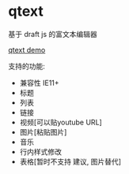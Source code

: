 # qtext
基于 draft js 的富文本编辑器

[qtext demo](https://quietwind.github.io/qtext/examples/qtext.html)

支持的功能:
* 兼容性 IE11+
* 标题
* 列表
* 链接
* 视频[可以贴youtube URL]
* 图片[粘贴图片]
* 音乐
* 行内样式修改
* 表格[暂时不支持 建议, 图片替代]